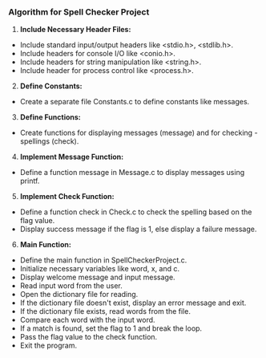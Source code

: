 ### Algorithm for Spell Checker Project

1. **Include Necessary Header Files:**
- Include standard input/output headers like <stdio.h>, <stdlib.h>.
- Include headers for console I/O like <conio.h>.
- Include headers for string manipulation like <string.h>.
- Include header for process control like <process.h>.

2. **Define Constants:**
- Create a separate file Constants.c to define constants like messages.

3. **Define Functions:**
- Create functions for displaying messages (message) and for checking - spellings (check).

4. **Implement Message Function:**
- Define a function message in Message.c to display messages using printf.

5. **Implement Check Function:**
- Define a function check in Check.c to check the spelling based on the flag value.
- Display success message if the flag is 1, else display a failure message.

6. **Main Function:**
- Define the main function in SpellCheckerProject.c.
- Initialize necessary variables like word, x, and c.
- Display welcome message and input message.
- Read input word from the user.
- Open the dictionary file for reading.
- If the dictionary file doesn't exist, display an error message and exit.
- If the dictionary file exists, read words from the file.
- Compare each word with the input word.
- If a match is found, set the flag to 1 and break the loop.
- Pass the flag value to the check function.
- Exit the program.
